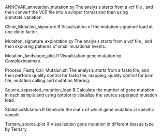 ANNOVAR_annotation_mutation.py        The analysis starts from a vcf file , and then convert the VCF file into a avinput format and then using annotate_variation.

Clinic_Mutation_signature.R           Visualization of the mutation signature load at one clinic factor.

Mutaiton_signature_exploration.py     The analysis starts from a vcf file , and then exploring patterns of small mutational events.

Mutation_landscape_plot.R             Visualization gene mutation by Complexheatmap. 

Process_Fastq_Call_Mutaion.sh         The analysis starts from a fastq file, and then perform quality control for fastq file, mapping, quality control for bam file, mutation calling and mutation filtering.

Source_separated_mutation_load.R      Calculate the number of gene mutation in each sample and using dotplot to visualize the source seperated mutation load.

StatisticsMutation.R                  Generate the matix of which gene mutation at specific sample.

Ternary_source_plot.R                 Visualization gene mutation in different tisssue type by Ternary.
